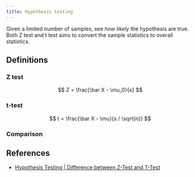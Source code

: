 ```yaml
---
title: Hypothesis testing
---
```


Given a limited number of samples, see *how likely* the hypothesis are true. Both Z test and t test aims to convert the sample statistics to overall statistics.

## Definitions

### Z test

$$
Z = \frac{\bar X - \mu_0}{s}
$$

### t-test

$$
t = \frac{\bar X - \mu}{s / \sqrt{n}}
$$

### Comparison



## References

- [Hypothesis Testing | Difference between Z-Test and T-Test](https://www.analyticsvidhya.com/blog/2020/06/statistics-analytics-hypothesis-testing-z-test-t-test/)
